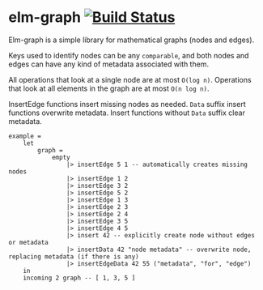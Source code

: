 # elm-graph [![Build Status](https://travis-ci.com/drathier/elm-graph.svg?token=z813a3NqyNRAhrQwc49e&branch=master)](https://travis-ci.com/drathier/elm-graph)
Elm-graph is a simple library for mathematical graphs (nodes and edges). 

Keys used to identify nodes can be any `comparable`, and both nodes and edges can have any kind of metadata associated with them.

All operations that look at a single node are at most `O(log n)`. Operations that look at all elements in the graph are at most `O(n log n)`.

InsertEdge functions insert missing nodes as needed. 
`Data` suffix insert functions overwrite metadata. Insert functions without `Data` suffix clear metadata.


```
example =
    let
        graph =
            empty
                |> insertEdge 5 1 -- automatically creates missing nodes
                |> insertEdge 1 2
                |> insertEdge 3 2
                |> insertEdge 5 2
                |> insertEdge 1 3
                |> insertEdge 2 3
                |> insertEdge 2 4
                |> insertEdge 3 5
                |> insertEdge 4 5
                |> insert 42 -- explicitly create node without edges or metadata
                |> insertData 42 "node metadata" -- overwrite node, replacing metadata (if there is any)
                |> insertEdgeData 42 55 ("metadata", "for", "edge")
    in 
    incoming 2 graph -- [ 1, 3, 5 ]
```
